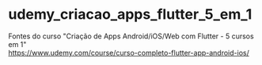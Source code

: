 # udemy_criacao_apps_flutter_5_em_1
Fontes do curso "Criação de Apps Android/iOS/Web com Flutter - 5 cursos em 1"  
https://www.udemy.com/course/curso-completo-flutter-app-android-ios/
